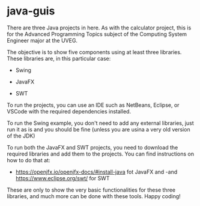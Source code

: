 # java-guis

There are three Java projects in here. As with the calculator project, this is for the Advanced Programming Topics subject of the Computing System Engineer major at the UVEG.

The objective is to show five components using at least three libraries. These libraries are, in this particular case:

- Swing

- JavaFX

- SWT

To run the projects, you can use an IDE such as NetBeans, Eclipse, or VSCode with the required dependencies installed.

To run the Swing example, you don't need to add any external libraries, just run it as is and you should be fine (unless you are usina a very old version of the JDK)

To run both the JavaFX and SWT projects, you need to download the required libraries and add them to the projects. You can find instructions on how to do that at:

- https://openjfx.io/openjfx-docs/#install-java fot JavaFX and
-and https://www.eclipse.org/swt/ for SWT

These are only to show the very basic functionalities for these three libraries, and much more can be done with these tools. Happy coding!

